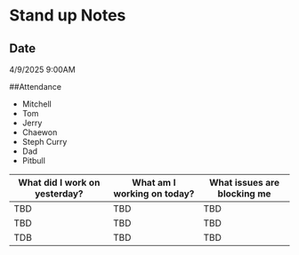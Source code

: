 # Stand up Notes 

## Date
4/9/2025 9:00AM

##Attendance
- Mitchell
- Tom
- Jerry
- Chaewon
- Steph Curry
- Dad
- Pitbull

| What did I work on yesterday? | What am I working on today? | What issues are blocking me | 
| -------- | ------- | ----- |
| TBD  | TBD    |  TBD  |
| TBD |   TBD   |   TBD |
|   TDB  |  TBD   | TBD |
